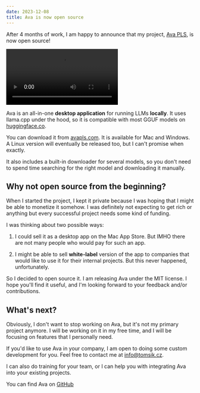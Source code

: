 ```yaml
---
date: 2023-12-08
title: Ava is now open source
---
```


After 4 months of work, I am happy to announce that my project,
[Ava PLS](https://avapls.com), is now open source!

<video autoplay="true" loop="true" src="https://github.com/cztomsik/ava/assets/3526922/790dd1a2-5e59-4a63-a05a-f255b5677269"></video>

Ava is an all-in-one **desktop application** for running LLMs **locally**. It
uses llama.cpp under the hood, so it is compatible with most GGUF models on
[huggingface.co](https://huggingface.co).

You can download it from [avapls.com](https://avapls.com). It is available for
Mac and Windows. A Linux version will eventually be released too, but I can't
promise when exactly.

It also includes a built-in downloader for several models, so you don't need to
spend time searching for the right model and downloading it manually.

## Why not open source from the beginning?

When I started the project, I kept it private because I was hoping that I might
be able to monetize it somehow. I was definitely not expecting to get rich or
anything but every successful project needs some kind of funding.

I was thinking about two possible ways:

1. I could sell it as a desktop app on the Mac App Store. But IMHO there are not
   many people who would pay for such an app.

2. I might be able to sell **white-label** version of the app to companies that
   would like to use it for their internal projects. But this never happened,
   unfortunately.

So I decided to open source it. I am releasing Ava under the MIT license. I hope
you'll find it useful, and I'm looking forward to your feedback and/or
contributions.

## What's next?

Obviously, I don't want to stop working on Ava, but it's not my primary project
anymore. I will be working on it in my free time, and I will be focusing on
features that I personally need.

If you'd like to use Ava in your company, I am open to doing some custom
development for you. Feel free to contact me at [info@tomsik.cz](mailto:info@tomsik.cz).

I can also do training for your team, or I can help you with integrating Ava
into your existing projects.

You can find Ava on [GitHub](https://github.com/cztomsik/ava)
